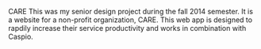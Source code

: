 CARE
This was my senior design project during the fall 2014 semester. It is a website for a non-profit organization, CARE. This web app is designed to rapdily increase their service productivity and works in combination with Caspio.
